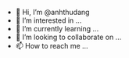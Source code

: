 - 👋 Hi, I’m @anhthudang
- 👀 I’m interested in ...
- 🌱 I’m currently learning ...
- 💞️ I’m looking to collaborate on ...
- 📫 How to reach me ...

<!---
anhthudang/anhthudang is a ✨ special ✨ repository because its `README.md` (this file) appears on your GitHub profile.
You can click the Preview link to take a look at your changes.
--->

